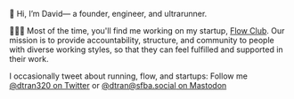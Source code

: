👋 Hi, I’m David— a founder, engineer, and ultrarunner.

👨🏻‍💻 Most of the time, you'll find me working on my startup, [Flow Club](https://www.flow.club).
Our mission is to provide accountability, structure, and community to people with diverse working styles,
so that they can feel fulfilled and supported in their work.

I occasionally tweet about running, flow, and startups: Follow me [@dtran320 on Twitter](https://twitter.com/dtran320) or [@dtran@sfba.social on Mastodon](https://sfba.social/@dtran)

<!---
dtran320/dtran320 is a ✨ special ✨ repository because its `README.md` (this file) appears on your GitHub profile.
You can click the Preview link to take a look at your changes.
--->
